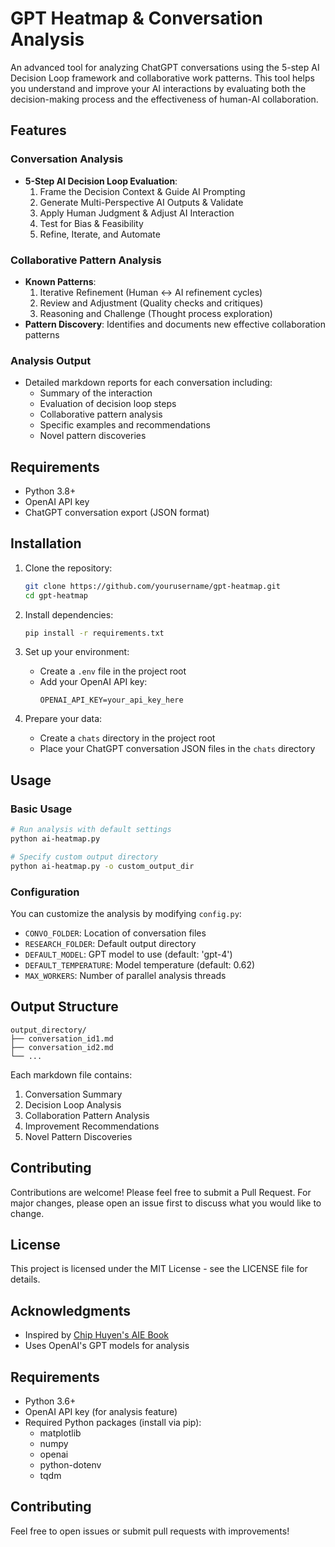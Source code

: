 # GPT Heatmap & Conversation Analysis

An advanced tool for analyzing ChatGPT conversations using the 5-step AI Decision Loop framework and collaborative work patterns. This tool helps you understand and improve your AI interactions by evaluating both the decision-making process and the effectiveness of human-AI collaboration.

## Features

### Conversation Analysis
- **5-Step AI Decision Loop Evaluation**:
  1. Frame the Decision Context & Guide AI Prompting
  2. Generate Multi-Perspective AI Outputs & Validate
  3. Apply Human Judgment & Adjust AI Interaction
  4. Test for Bias & Feasibility
  5. Refine, Iterate, and Automate

### Collaborative Pattern Analysis
- **Known Patterns**:
  1. Iterative Refinement (Human ↔ AI refinement cycles)
  2. Review and Adjustment (Quality checks and critiques)
  3. Reasoning and Challenge (Thought process exploration)
- **Pattern Discovery**: Identifies and documents new effective collaboration patterns

### Analysis Output
- Detailed markdown reports for each conversation including:
  - Summary of the interaction
  - Evaluation of decision loop steps
  - Collaborative pattern analysis
  - Specific examples and recommendations
  - Novel pattern discoveries

## Requirements

- Python 3.8+
- OpenAI API key
- ChatGPT conversation export (JSON format)

## Installation

1. Clone the repository:
   ```bash
   git clone https://github.com/yourusername/gpt-heatmap.git
   cd gpt-heatmap
   ```

2. Install dependencies:
   ```bash
   pip install -r requirements.txt
   ```

3. Set up your environment:
   - Create a `.env` file in the project root
   - Add your OpenAI API key:
     ```env
     OPENAI_API_KEY=your_api_key_here
     ```

4. Prepare your data:
   - Create a `chats` directory in the project root
   - Place your ChatGPT conversation JSON files in the `chats` directory

## Usage

### Basic Usage
```bash
# Run analysis with default settings
python ai-heatmap.py

# Specify custom output directory
python ai-heatmap.py -o custom_output_dir
```

### Configuration

You can customize the analysis by modifying `config.py`:
- `CONVO_FOLDER`: Location of conversation files
- `RESEARCH_FOLDER`: Default output directory
- `DEFAULT_MODEL`: GPT model to use (default: 'gpt-4')
- `DEFAULT_TEMPERATURE`: Model temperature (default: 0.62)
- `MAX_WORKERS`: Number of parallel analysis threads

## Output Structure

```
output_directory/
├── conversation_id1.md
├── conversation_id2.md
└── ...
```

Each markdown file contains:
1. Conversation Summary
2. Decision Loop Analysis
3. Collaboration Pattern Analysis
4. Improvement Recommendations
5. Novel Pattern Discoveries

## Contributing

Contributions are welcome! Please feel free to submit a Pull Request. For major changes, please open an issue first to discuss what you would like to change.

## License

This project is licensed under the MIT License - see the LICENSE file for details.

## Acknowledgments

- Inspired by [Chip Huyen's AIE Book](https://github.com/chiphuyen/aie-book)
- Uses OpenAI's GPT models for analysis

## Requirements

- Python 3.6+
- OpenAI API key (for analysis feature)
- Required Python packages (install via pip):
  - matplotlib
  - numpy
  - openai
  - python-dotenv
  - tqdm

## Contributing

Feel free to open issues or submit pull requests with improvements!

